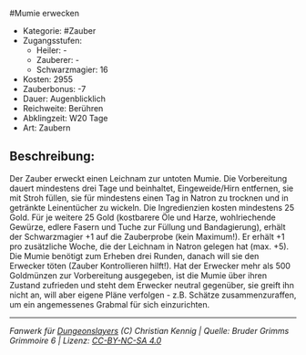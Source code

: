 #Mumie erwecken  
- Kategorie: #Zauber  
- Zugangsstufen:  
  - Heiler: -  
  - Zauberer: -  
  - Schwarzmagier: 16  
- Kosten: 2955  
- Zauberbonus: -7  
- Dauer: Augenblicklich  
- Reichweite: Berühren  
- Abklingzeit: W20 Tage  
- Art: Zaubern     

## Beschreibung:
Der Zauber erweckt einen Leichnam zur untoten Mumie. Die Vorbereitung dauert mindestens drei Tage und beinhaltet, Eingeweide/Hirn entfernen, sie mit Stroh füllen, sie für mindestens einen Tag in Natron zu trocknen und in getränkte Leinentücher zu wickeln. Die Ingredienzien kosten mindestens 25 Gold. Für je weitere 25 Gold (kostbarere Öle und Harze, wohlriechende Gewürze, edlere Fasern und Tuche zur Füllung und Bandagierung), erhält der Schwarzmagier +1 auf die Zauberprobe (kein Maximum!). Er erhält +1 pro zusätzliche Woche, die der Leichnam in Natron gelegen hat (max. +5). Die Mumie benötigt zum Erheben drei Runden, danach will sie den Erwecker töten (Zauber Kontrollieren hilft!). Hat der Erwecker mehr als 500 Goldmünzen zur Vorbereitung ausgegeben, ist die Mumie über ihren Zustand zufrieden und steht dem Erwecker neutral gegenüber, sie greift ihn nicht an, will aber eigene Pläne verfolgen - z.B. Schätze zusammenzuraffen, um ein angemessenes Grabmal für sich einzurichten.


___
*Fanwerk für [Dungeonslayers](https://www.dungeonslayers.net/) (C) Christian Kennig | Quelle: Bruder Grimms Grimmoire 6 | Lizenz: [CC-BY-NC-SA 4.0](https://creativecommons.org/licenses/by-nc-sa/4.0/deed.de)*